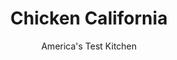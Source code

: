 ---
layout: ../../layouts/MarkdownPostLayout.astro
title: Chicken California
author: America's Test Kitchen
pubDate: 2023-03-15
description: "James Beard championed this turn-of-the-century dish from California’s San Joaquin Valley, but his recipe left some mysteries to solve."
image_url: https://res.cloudinary.com/hksqkdlah/image/upload/ar_1:1,c_fill,dpr_2.0,f_auto,fl_lossy.progressive.strip_profile,g_faces:auto,q_auto:low,w_344/23734_sfs-chicken-california-13
tags: ["Main Courses","Chicken"]
calories: 4585
protein: 46
carbohydrates: 23
fats: 
fiber: 2
ingredients: ["3 pounds, bone-in chicken pieces (split breasts cut in half crosswise, drumsticks, and/or thighs), trimmed",", Salt and pepper","1/2 cup plus 2 tablespoons, cornmeal","5 tablespoons, olive oil","1 , onion, chopped fine","3 , garlic clove, minced","1 tablespoon, chili powder","1 cup, dry red wine","1 1/4 cups, chicken broth","1 tablespoon, packed brown sugar","1/3 cup, sliced almonds, toasted","1/3 cup, pitted green olives, chopped coarse","1/3 cup, chopped fresh cilantro"]
serves: 6
time: "50 minutes"
instructions: ["Pat chicken dry with paper towels and season with salt and pepper. Place 1/2 cup cornmeal in shallow dish. Dredge chicken in cornmeal, shaking off excess; transfer to plate. Heat 2 tablespoons oil in Dutch oven over medium heat until shimmering. Add half of chicken and cook until evenly browned, about 3 minutes per side; transfer to plate. Wipe out pot with paper towels and repeat with 2 tablespoons oil and remaining chicken. Wipe out pot.","Return now-empty pot to medium heat, add remaining 1 tablespoon oil and onion, and cook until soft, about 3 minutes. Add garlic, chili powder, and remaining 2 tablespoons cornmeal and cook until fragrant, about 30 seconds. Stir in wine and cook until reduced by half, about 3 minutes.","Add broth, sugar, 1/2 teaspoon salt, 1/2 teaspoon pepper, and chicken and bring to boil. Cover, reduce heat to low, and simmer for 10 minutes. Flip chicken and continue to simmer, covered, until breasts register 160 degrees and thighs/drumsticks register 175 degrees, 8 to 10 minutes longer.","Off heat, transfer chicken to shallow casserole dish. Season sauce with salt and pepper to taste. Pour sauce over chicken and sprinkle with almonds, olives, and cilantro. Serve."]
nutrition: ["679 mg Potassium","411 mg Phosphorus","67 mg Calcium","3 mg Iron","78 mg Magnesium","891 mg Sodium","3 mg Zinc","50 g Fat","17 mg Niacin (B3)","25 g Monounsaturated","9 g Polyunsaturated","5 mg Vitamin C","171 mg Cholesterol","11 g Saturated","2 g Fiber","29 µg Folic acid","29 µg Folate (food)","4 g Sugars","16 µg Vitamin K","257 g Water","23 g Carbs","78 µg Folate equivalent (total)","46 g Protein","4 mg Vitamin E","119 µg Vitamin A","764 kcal Energy","2 g Sugars, added","4585 calories"]
notes: "Serve over rice or mashed potatoes."
---